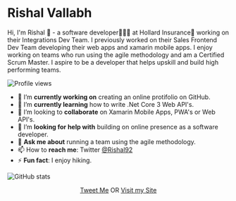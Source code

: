 
# Rishal Vallabh

Hi, I'm Rishal 👋 - a software developer🧑🏻‍💻 at Hollard Insurance🏢 working on their Integrations Dev Team. I previously worked on their Sales Frontend Dev Team developing their web apps and xamarin mobile apps. 
I enjoy working on teams who run using the agile methodology and am a Certified Scrum Master.
I aspire to be a developer that helps upskill and build high performing teams.

![Profile views](https://gpvc.arturio.dev/Rishal92)  

-  🔭 I’m **currently working on** creating an online protifolio on GitHub.
- 🌱 I’m **currently learning** how to write .Net Core 3 Web API's.
- 👯 I’m looking to **collaborate** on Xamarin Mobile Apps, PWA's or Web API's.
- 🤔 I’m **looking for help with** building on online presence as a software developer.
- 💬 **Ask me about** running a team using the agile methodology.
- 📫 How to **reach me**: Twitter [@Rishal92](https://twitter.com/rishal92?lang=en)
- ⚡ **Fun fact**: I enjoy hiking.

![GitHub stats](https://github-readme-stats.vercel.app/api?username=Rishal92&show_icons=true)

<p align="center">
  <a href="https://twitter.com/Rishal92?ref_src=twsrc%5Etfw">Tweet Me</a> OR <a href="https://Rishal92.com">Visit my Site</a>
</p>
